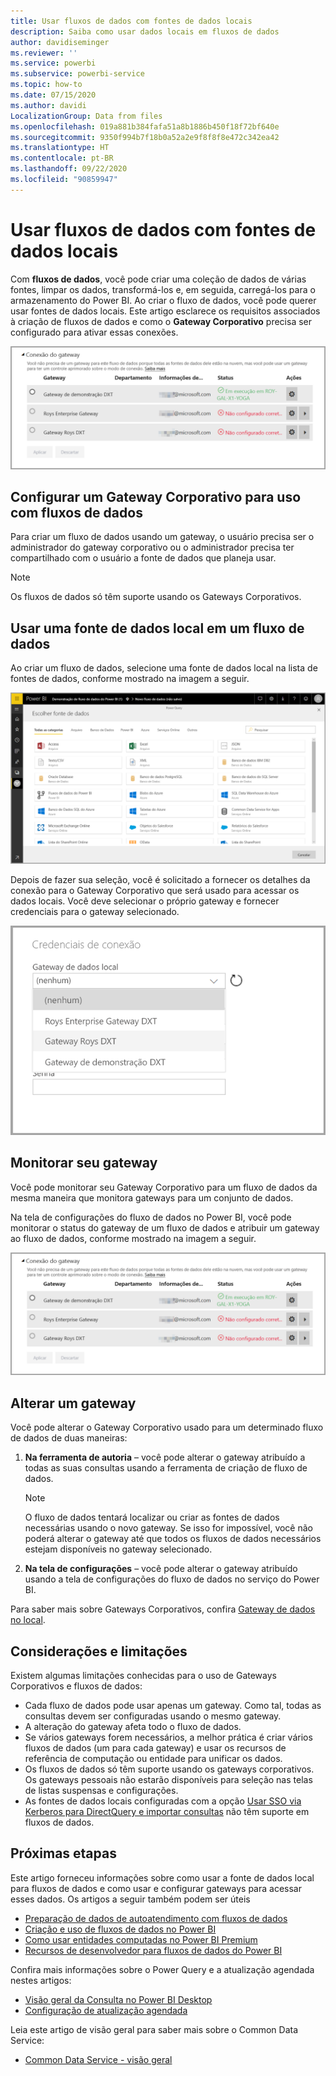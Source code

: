 ```yaml
---
title: Usar fluxos de dados com fontes de dados locais
description: Saiba como usar dados locais em fluxos de dados
author: davidiseminger
ms.reviewer: ''
ms.service: powerbi
ms.subservice: powerbi-service
ms.topic: how-to
ms.date: 07/15/2020
ms.author: davidi
LocalizationGroup: Data from files
ms.openlocfilehash: 019a881b384fafa51a8b1886b450f18f72bf640e
ms.sourcegitcommit: 9350f994b7f18b0a52a2e9f8f8f8e472c342ea42
ms.translationtype: HT
ms.contentlocale: pt-BR
ms.lasthandoff: 09/22/2020
ms.locfileid: "90859947"
---
```

# <a name="using-dataflows-with-on-premises-data-sources"></a>Usar fluxos de dados com fontes de dados locais

Com **fluxos de dados**, você pode criar uma coleção de dados de várias fontes, limpar os dados, transformá-los e, em seguida, carregá-los para o armazenamento do Power BI. Ao criar o fluxo de dados, você pode querer usar fontes de dados locais. Este artigo esclarece os requisitos associados à criação de fluxos de dados e como o **Gateway Corporativo** precisa ser configurado para ativar essas conexões.

![Fluxos de dados e gateways](media/service-dataflows-onpremises-gateways/onpremises-gateways_01.png)

## <a name="configuring-an-enterprise-gateway-for-use-with-dataflows"></a>Configurar um Gateway Corporativo para uso com fluxos de dados

Para criar um fluxo de dados usando um gateway, o usuário precisa ser o administrador do gateway corporativo ou o administrador precisa ter compartilhado com o usuário a fonte de dados que planeja usar. 


> [!NOTE]
> Os fluxos de dados só têm suporte usando os Gateways Corporativos.

## <a name="using-an-on-premises-data-source-in-a-dataflow"></a>Usar uma fonte de dados local em um fluxo de dados

Ao criar um fluxo de dados, selecione uma fonte de dados local na lista de fontes de dados, conforme mostrado na imagem a seguir.

![Escolher uma fonte de dados no local](media/service-dataflows-onpremises-gateways/onpremises-gateways_02a.png)

Depois de fazer sua seleção, você é solicitado a fornecer os detalhes da conexão para o Gateway Corporativo que será usado para acessar os dados locais. Você deve selecionar o próprio gateway e fornecer credenciais para o gateway selecionado.

![Fornecer detalhes da conexão](media/service-dataflows-onpremises-gateways/onpremises-gateways_03.png)

## <a name="monitoring-your-gateway"></a>Monitorar seu gateway

Você pode monitorar seu Gateway Corporativo para um fluxo de dados da mesma maneira que monitora gateways para um conjunto de dados.

Na tela de configurações do fluxo de dados no Power BI, você pode monitorar o status do gateway de um fluxo de dados e atribuir um gateway ao fluxo de dados, conforme mostrado na imagem a seguir.

![Monitorar o gateway](media/service-dataflows-onpremises-gateways/onpremises-gateways_01.png)

## <a name="changing-a-gateway"></a>Alterar um gateway

Você pode alterar o Gateway Corporativo usado para um determinado fluxo de dados de duas maneiras:

1. **Na ferramenta de autoria** – você pode alterar o gateway atribuído a todas as suas consultas usando a ferramenta de criação de fluxo de dados.

    > [!NOTE]
    > O fluxo de dados tentará localizar ou criar as fontes de dados necessárias usando o novo gateway. Se isso for impossível, você não poderá alterar o gateway até que todos os fluxos de dados necessários estejam disponíveis no gateway selecionado.

2. **Na tela de configurações** – você pode alterar o gateway atribuído usando a tela de configurações do fluxo de dados no serviço do Power BI.

Para saber mais sobre Gateways Corporativos, confira [Gateway de dados no local](../connect-data/service-gateway-onprem.md).

## <a name="considerations-and-limitations"></a>Considerações e limitações

Existem algumas limitações conhecidas para o uso de Gateways Corporativos e fluxos de dados:

* Cada fluxo de dados pode usar apenas um gateway. Como tal, todas as consultas devem ser configuradas usando o mesmo gateway.
* A alteração do gateway afeta todo o fluxo de dados.
* Se vários gateways forem necessários, a melhor prática é criar vários fluxos de dados (um para cada gateway) e usar os recursos de referência de computação ou entidade para unificar os dados.
* Os fluxos de dados só têm suporte usando os gateways corporativos. Os gateways pessoais não estarão disponíveis para seleção nas telas de listas suspensas e configurações.
* As fontes de dados locais configuradas com a opção [Usar SSO via Kerberos para DirectQuery e importar consultas](../connect-data/service-gateway-sso-kerberos.md#run-a-power-bi-report) não têm suporte em fluxos de dados.


## <a name="next-steps"></a>Próximas etapas

Este artigo forneceu informações sobre como usar a fonte de dados local para fluxos de dados e como usar e configurar gateways para acessar esses dados. Os artigos a seguir também podem ser úteis

* [Preparação de dados de autoatendimento com fluxos de dados](service-dataflows-overview.md)
* [Criação e uso de fluxos de dados no Power BI](service-dataflows-create-use.md)
* [Como usar entidades computadas no Power BI Premium](service-dataflows-computed-entities-premium.md)
* [Recursos de desenvolvedor para fluxos de dados do Power BI](service-dataflows-developer-resources.md)

Confira mais informações sobre o Power Query e a atualização agendada nestes artigos:
* [Visão geral da Consulta no Power BI Desktop](desktop-query-overview.md)
* [Configuração de atualização agendada](../connect-data/refresh-scheduled-refresh.md)

Leia este artigo de visão geral para saber mais sobre o Common Data Service:
* [Common Data Service - visão geral ](/powerapps/common-data-model/overview)